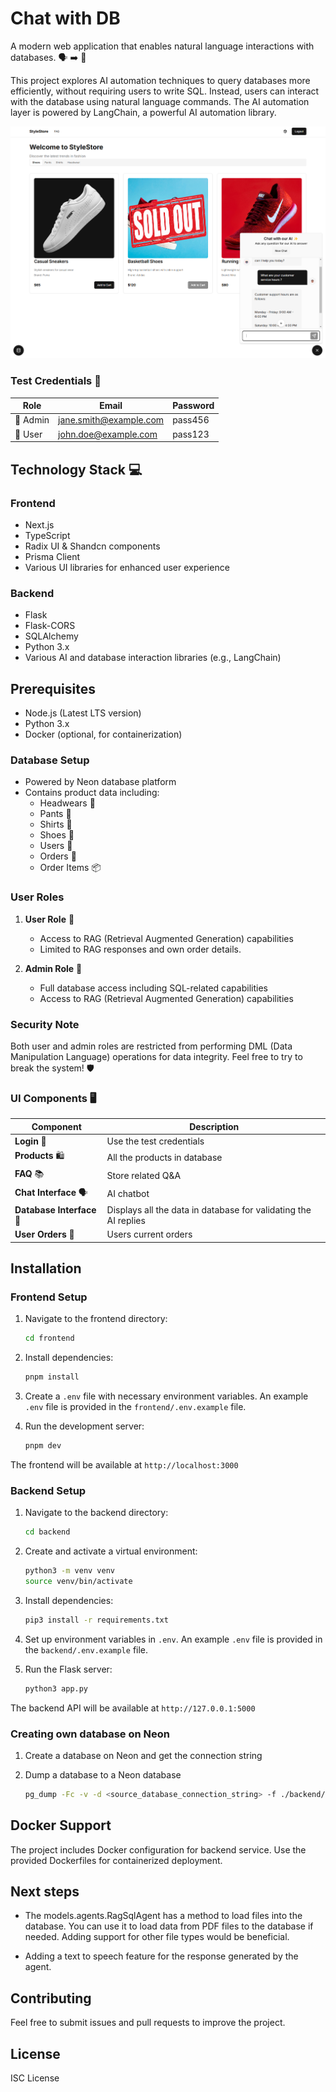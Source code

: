 # Chat with DB

A modern web application that enables natural language interactions with databases. 🗣️ ➡️ 💾 

This project explores AI automation techniques to query databases more efficiently, without requiring users to write SQL. Instead, users can interact with the database using natural language commands. The AI automation layer is powered by LangChain, a powerful AI automation library.

![In action](.github/assets/ui.png)

### Test Credentials 🔑
| Role  | Email | Password |
|-------|--------|----------|
| 👑 Admin | jane.smith@example.com | pass456 |
| 👤 User  | john.doe@example.com  | pass123 |

## Technology Stack 💻

### Frontend
- Next.js
- TypeScript
- Radix UI & Shandcn components
- Prisma Client
- Various UI libraries for enhanced user experience

### Backend
- Flask
- Flask-CORS
- SQLAlchemy
- Python 3.x
- Various AI and database interaction libraries (e.g., LangChain)

## Prerequisites

- Node.js (Latest LTS version)
- Python 3.x
- Docker (optional, for containerization)

### Database Setup
- Powered by Neon database platform
- Contains product data including:
  - Headwears 🧢
  - Pants 👖
  - Shirts 👕
  - Shoes 👟
  - Users  👤
  - Orders 🛒
  - Order Items 📦

### User Roles
1. **User Role** 👤
   - Access to RAG (Retrieval Augmented Generation) capabilities
   - Limited to RAG responses and own order details.

2. **Admin Role** 👑
   - Full database access including SQL-related capabilities
   - Access to RAG (Retrieval Augmented Generation) capabilities

### Security Note 
Both user and admin roles are restricted from performing DML (Data Manipulation Language) operations for data integrity. Feel free to try to break the system! 🛡️

### UI Components 🖥️

| Component | Description |
|-----------|-------------|
| **Login** 🚪 | Use the test credentials |
| **Products** 🛍️ | All the products in database |
| **FAQ** 📚 | Store related Q&A |
| **Chat Interface** 🗣️ | AI chatbot |
| **Database Interface** 💾 | Displays all the data in database for validating the AI replies |
| **User Orders** 🛒 | Users current orders |

## Installation

### Frontend Setup

1. Navigate to the frontend directory:
   ```bash
   cd frontend
   ```

2. Install dependencies:
   ```bash
   pnpm install
   ```

3. Create a `.env` file with necessary environment variables. An example `.env` file is provided in the `frontend/.env.example` file.

4. Run the development server:
   ```bash
   pnpm dev
   ```

The frontend will be available at `http://localhost:3000`

### Backend Setup

1. Navigate to the backend directory:
   ```bash
   cd backend
   ```

2. Create and activate a virtual environment:
   ```bash
   python3 -m venv venv
   source venv/bin/activate
   ```

3. Install dependencies:
   ```bash
   pip3 install -r requirements.txt
   ```

4. Set up environment variables in `.env`. An example `.env` file is provided in the `backend/.env.example` file.

5. Run the Flask server:
   ```bash
   python3 app.py
   ```

The backend API will be available at `http://127.0.0.1:5000`

### Creating own database on Neon

1. Create a database on Neon and get the connection string

2. Dump a database to a Neon database
   ```bash
   pg_dump -Fc -v -d <source_database_connection_string> -f ./backend/data/db/chat-with-db.sql
   ```

## Docker Support

The project includes Docker configuration for backend service. Use the provided Dockerfiles for containerized deployment.

## Next steps

- The models.agents.RagSqlAgent has a method to load files into the database. You can use it to load data from PDF files to the database if needed. Adding support for other file types would be beneficial.

- Adding a text to speech feature for the response generated by the agent.

## Contributing

Feel free to submit issues and pull requests to improve the project.

## License

ISC License
